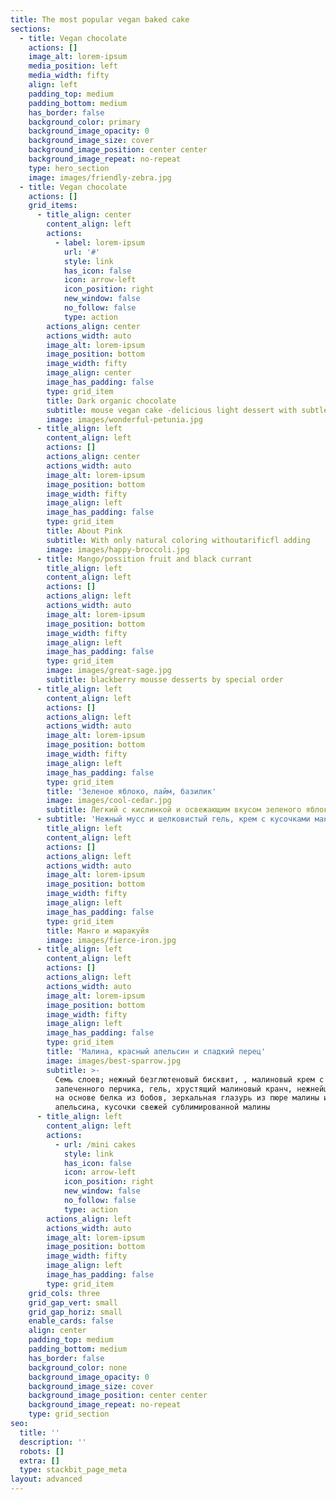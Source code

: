 ```yaml
---
title: The most popular vegan baked cake
sections:
  - title: Vegan chocolate
    actions: []
    image_alt: lorem-ipsum
    media_position: left
    media_width: fifty
    align: left
    padding_top: medium
    padding_bottom: medium
    has_border: false
    background_color: primary
    background_image_opacity: 0
    background_image_size: cover
    background_image_position: center center
    background_image_repeat: no-repeat
    type: hero_section
    image: images/friendly-zebra.jpg
  - title: Vegan chocolate
    actions: []
    grid_items:
      - title_align: center
        content_align: left
        actions:
          - label: lorem-ipsum
            url: '#'
            style: link
            has_icon: false
            icon: arrow-left
            icon_position: right
            new_window: false
            no_follow: false
            type: action
        actions_align: center
        actions_width: auto
        image_alt: lorem-ipsum
        image_position: bottom
        image_width: fifty
        image_align: center
        image_has_padding: false
        type: grid_item
        title: Dark organic chocolate
        subtitle: mouse vegan cake -delicious light dessert with subtle sourness
        image: images/wonderful-petunia.jpg
      - title_align: left
        content_align: left
        actions: []
        actions_align: center
        actions_width: auto
        image_alt: lorem-ipsum
        image_position: bottom
        image_width: fifty
        image_align: left
        image_has_padding: false
        type: grid_item
        title: About Pink
        subtitle: With only natural coloring withoutarificfl adding
        image: images/happy-broccoli.jpg
      - title: Mango/possition fruit and black currant
        title_align: left
        content_align: left
        actions: []
        actions_align: left
        actions_width: auto
        image_alt: lorem-ipsum
        image_position: bottom
        image_width: fifty
        image_align: left
        image_has_padding: false
        type: grid_item
        image: images/great-sage.jpg
        subtitle: blackberry mousse desserts by special order
      - title_align: left
        content_align: left
        actions: []
        actions_align: left
        actions_width: auto
        image_alt: lorem-ipsum
        image_position: bottom
        image_width: fifty
        image_align: left
        image_has_padding: false
        type: grid_item
        title: 'Зеленое яблоко, лайм, базилик'
        image: images/cool-cedar.jpg
        subtitle: Легкий с кислинкой и освежающим вкусом зеленого яблока
      - subtitle: 'Нежный мусс и шелковистый гель, крем с кусочками манго'
        title_align: left
        content_align: left
        actions: []
        actions_align: left
        actions_width: auto
        image_alt: lorem-ipsum
        image_position: bottom
        image_width: fifty
        image_align: left
        image_has_padding: false
        type: grid_item
        title: Манго и маракуйя
        image: images/fierce-iron.jpg
      - title_align: left
        content_align: left
        actions: []
        actions_align: left
        actions_width: auto
        image_alt: lorem-ipsum
        image_position: bottom
        image_width: fifty
        image_align: left
        image_has_padding: false
        type: grid_item
        title: 'Малина, красный апельсин и сладкий перец'
        image: images/best-sparrow.jpg
        subtitle: >-
          Семь слоев; нежный безглютеновый бисквит, , малиновый крем с кусочками
          запеченного перчика, гель, хрустящий малиновый кранч, нежнейший мусс
          на основе белка из бобов, зеркальная глазурь из пюре малины и
          апельсина, кусочки свежей сублимированной малины
      - title_align: left
        content_align: left
        actions:
          - url: /mini cakes
            style: link
            has_icon: false
            icon: arrow-left
            icon_position: right
            new_window: false
            no_follow: false
            type: action
        actions_align: left
        actions_width: auto
        image_alt: lorem-ipsum
        image_position: bottom
        image_width: fifty
        image_align: left
        image_has_padding: false
        type: grid_item
    grid_cols: three
    grid_gap_vert: small
    grid_gap_horiz: small
    enable_cards: false
    align: center
    padding_top: medium
    padding_bottom: medium
    has_border: false
    background_color: none
    background_image_opacity: 0
    background_image_size: cover
    background_image_position: center center
    background_image_repeat: no-repeat
    type: grid_section
seo:
  title: ''
  description: ''
  robots: []
  extra: []
  type: stackbit_page_meta
layout: advanced
---
```

